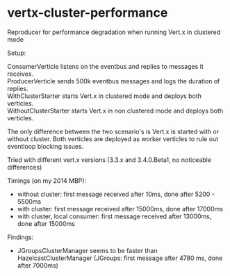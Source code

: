 # vertx-cluster-performance
Reproducer for performance degradation when running Vert.x in clustered mode

Setup:  
  
ConsumerVerticle listens on the eventbus and replies to messages it receives.  
ProducerVerticle sends 500k eventbus messages and logs the duration of replies.  
WithClusterStarter starts Vert.x in clustered mode and deploys both verticles.  
WithoutClusterStarter starts Vert.x in non clustered mode and deploys both verticles.    
  
The only difference between the two scenario's is Vert.x is started with or without cluster.
Both verticles are deployed as worker verticles to rule out eventloop blocking issues.  

Tried with different vert.x versions (3.3.x and 3.4.0.Beta1, no noticeable differences)  
  
Timings (on my 2014 MBP):  
- without cluster: first message received after 10ms, done after 5200 - 5500ms  
- with cluster: first message received after 15000ms, done after 17000ms  
- with cluster, local consumer: first message received after 13000ms, done after 15000ms
  
Findings:
- JGroupsClusterManager seems to be faster than HazelcastClusterManager (JGroups: first message after 4780 ms, done after 7000ms)
